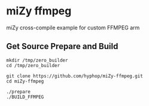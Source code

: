 # miZy ffmpeg 

miZy cross-compile example for custom FFMPEG arm

## Get Source Prepare and Build

    mkdir /tmp/zero_builder
    cd /tmp/zero_builder

    git clone https://github.com/hyphop/miZy-ffmpeg.git
    cd miZy-ffmpeg

    ./prepare
    ./BUILD_FFMPEG

